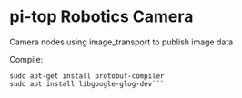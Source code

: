 # pi-top Robotics Camera
Camera nodes using image_transport to publish image data

Compile:
 ```sudo apt install  libprotobuf-dev
 sudo apt-get install protobuf-compiler
 sudo apt install libgoogle-glog-dev```
